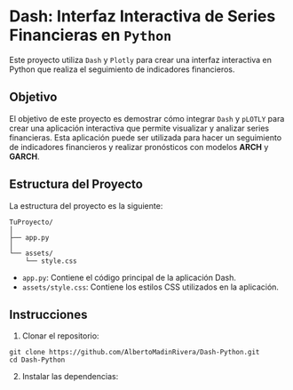 # Dash: Interfaz Interactiva de Series Financieras en `Python`

Este proyecto utiliza `Dash` y `Plotly` para crear una interfaz interactiva en Python que realiza el seguimiento de indicadores financieros.

## Objetivo

El objetivo de este proyecto es demostrar cómo integrar `Dash` y `pLOTLY` para crear una aplicación interactiva que permite visualizar y analizar series financieras. Esta aplicación puede ser utilizada para hacer un seguimiento de indicadores financieros y realizar pronósticos con modelos **ARCH** y **GARCH**.

## Estructura del Proyecto

La estructura del proyecto es la siguiente:

```plaintext
TuProyecto/
│
├── app.py
│
└── assets/
    └── style.css
```

* `app.py`: Contiene el código principal de la aplicación Dash.
* `assets/style.css`: Contiene los estilos CSS utilizados en la aplicación.

## Instrucciones

1. Clonar el repositorio:

```plaintext
git clone https://github.com/AlbertoMadinRivera/Dash-Python.git
cd Dash-Python
```

2. Instalar las dependencias:
